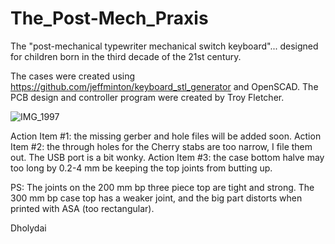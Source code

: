 # The_Post-Mech_Praxis
The "post-mechanical typewriter mechanical switch keyboard"... designed for children born in the third decade of the 21st century.

The cases were created using https://github.com/jeffminton/keyboard_stl_generator and OpenSCAD.
The PCB design and controller program were created by Troy Fletcher.

![IMG_1997](https://github.com/Dholydai/The_Post-Mech_Praxis/assets/116427384/7d9906ec-d64b-45fb-8165-cec530d671c4)

Action Item #1: the missing gerber and hole files will be added soon.
Action Item #2: the through holes for the Cherry stabs are too narrow, I file them out. The USB port is a bit wonky.
Action Item #3: the case bottom halve may too long by 0.2-4 mm be keeping the top joints from butting up.

PS: The joints on the 200 mm bp three piece top are tight and strong. The 300 mm bp case top has a weaker joint, and the big part distorts when printed with ASA (too rectangular).

Dholydai
